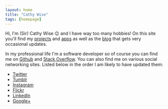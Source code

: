 ```yaml
---
layout: home
title: "Cathy Wise"
tags: [homepage]
---
```


<article class="author-bio-body">
Hi, I'm (Sir) Cathy Wise 😉 and I have way too many hobbies! On this site you'll find my <a href="/projects">projects</a> and <a href="/apps">apps</a> as well as the <a href="/blog">blog</a> that gets very occasional updates.

In my professional life I'm a software developer so of course you can find me on <a href="http://github.com/{{ site.owner.github }}" class="author-social" target="_blank"><i class="icon-github"></i>Github</a> and <a href="http://stackexchange.com/users/{{ site.owner.stackexchange }}" class="author-social" target="_blank"><i class="icon-stackoverflow"></i> Stack Overflow</a>. You can also find me on various social networking sites. Listed below in the order I am likely to have updated them:

* <a href="http://twitter.com/{{ site.owner.twitter }}" class="author-social" target="_blank"><i class="fab fa-twitter"></i> Twitter</a>
* <a href="http://{{ site.owner.tumblr }}.tumblr.com" class="author-social" target="_blank"><i class="fab fa-tumblr"></i> Tumblr</a>
* <a href="http://instagram.com/{{ site.owner.instagram }}" class="author-social" target="_blank"><i class="fab fa-instagram"></i> Instagram</a>
* <a href="http://www.flickr.com/photos/{{ site.owner.flickr }}" class="author-social" target="_blank"><i class="fab fa-flickr"></i> Flickr</a>
* <a href="http://linkedin.com/in/{{ site.owner.linkedin }}" class="author-social" target="_blank"><i class="fab fa-linkedin"></i> LinkedIn</a>
* <a href="{{ site.owner.google_plus }}" class="author-social" target="_blank"><i class="fab fa-google-plus"></i> Google+</a>
</article>